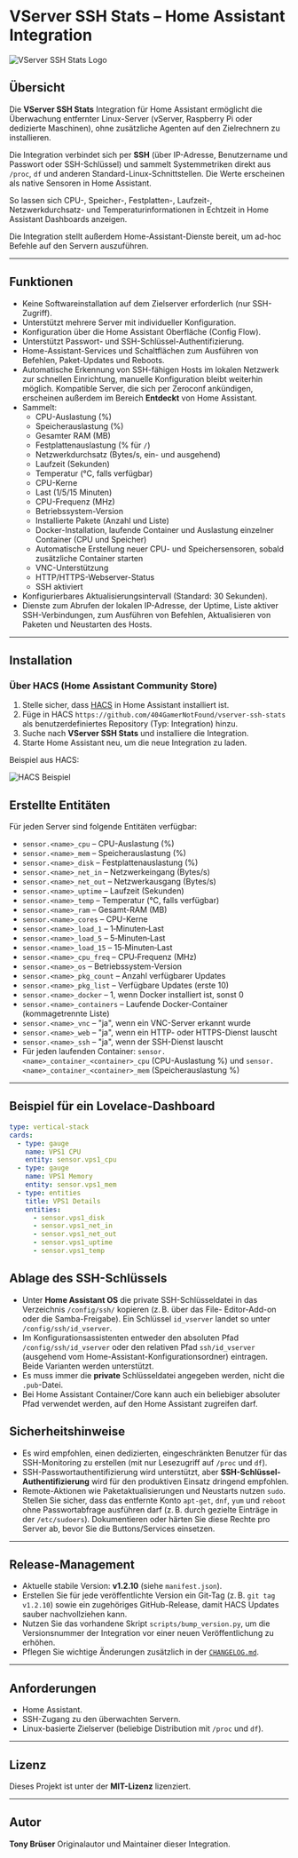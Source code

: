 # VServer SSH Stats – Home Assistant Integration

![VServer SSH Stats Logo](images/logo/logo.png)

## Übersicht
Die **VServer SSH Stats** Integration für Home Assistant ermöglicht die Überwachung entfernter Linux-Server (vServer, Raspberry Pi oder dedizierte Maschinen), ohne zusätzliche Agenten auf den Zielrechnern zu installieren.

Die Integration verbindet sich per **SSH** (über IP-Adresse, Benutzername und Passwort oder SSH-Schlüssel) und sammelt Systemmetriken direkt aus `/proc`, `df` und anderen Standard-Linux-Schnittstellen. Die Werte erscheinen als native Sensoren in Home Assistant.

So lassen sich CPU-, Speicher-, Festplatten-, Laufzeit-, Netzwerkdurchsatz- und Temperaturinformationen in Echtzeit in Home Assistant Dashboards anzeigen.

Die Integration stellt außerdem Home-Assistant-Dienste bereit, um ad-hoc Befehle auf den Servern auszuführen.

---

## Funktionen
- Keine Softwareinstallation auf dem Zielserver erforderlich (nur SSH-Zugriff).
- Unterstützt mehrere Server mit individueller Konfiguration.
- Konfiguration über die Home Assistant Oberfläche (Config Flow).
- Unterstützt Passwort- und SSH-Schlüssel-Authentifizierung.
- Home-Assistant-Services und Schaltflächen zum Ausführen von Befehlen, Paket-Updates und Reboots.
- Automatische Erkennung von SSH-fähigen Hosts im lokalen Netzwerk zur schnellen Einrichtung, manuelle Konfiguration bleibt weiterhin möglich. Kompatible Server, die sich per Zeroconf ankündigen, erscheinen außerdem im Bereich **Entdeckt** von Home Assistant.
- Sammelt:
  - CPU-Auslastung (%)
  - Speicherauslastung (%)
  - Gesamter RAM (MB)
  - Festplattenauslastung (% für `/`)
  - Netzwerkdurchsatz (Bytes/s, ein- und ausgehend)
  - Laufzeit (Sekunden)
  - Temperatur (°C, falls verfügbar)
  - CPU-Kerne
  - Last (1/5/15 Minuten)
  - CPU-Frequenz (MHz)
  - Betriebssystem-Version
  - Installierte Pakete (Anzahl und Liste)
  - Docker-Installation, laufende Container und Auslastung einzelner Container (CPU und Speicher)
  - Automatische Erstellung neuer CPU- und Speichersensoren, sobald zusätzliche Container starten
  - VNC-Unterstützung
  - HTTP/HTTPS-Webserver-Status
  - SSH aktiviert
- Konfigurierbares Aktualisierungsintervall (Standard: 30 Sekunden).
- Dienste zum Abrufen der lokalen IP-Adresse, der Uptime, Liste aktiver SSH-Verbindungen, zum Ausführen von Befehlen, Aktualisieren von Paketen und Neustarten des Hosts.

---

## Installation

### Über HACS (Home Assistant Community Store)
1. Stelle sicher, dass [HACS](https://hacs.xyz) in Home Assistant installiert ist.
2. Füge in HACS `https://github.com/404GamerNotFound/vserver-ssh-stats` als benutzerdefiniertes Repository (Typ: Integration) hinzu.
3. Suche nach **VServer SSH Stats** und installiere die Integration.
4. Starte Home Assistant neu, um die neue Integration zu laden.

Beispiel aus HACS:

![HACS Beispiel](images/screenshots/Screenshot5.png)

## Erstellte Entitäten

Für jeden Server sind folgende Entitäten verfügbar:

- `sensor.<name>_cpu` – CPU-Auslastung (%)
- `sensor.<name>_mem` – Speicherauslastung (%)
- `sensor.<name>_disk` – Festplattenauslastung (%)
- `sensor.<name>_net_in` – Netzwerkeingang (Bytes/s)
- `sensor.<name>_net_out` – Netzwerkausgang (Bytes/s)
- `sensor.<name>_uptime` – Laufzeit (Sekunden)
- `sensor.<name>_temp` – Temperatur (°C, falls verfügbar)
- `sensor.<name>_ram` – Gesamt-RAM (MB)
- `sensor.<name>_cores` – CPU-Kerne
- `sensor.<name>_load_1` – 1‑Minuten‑Last
- `sensor.<name>_load_5` – 5‑Minuten‑Last
- `sensor.<name>_load_15` – 15‑Minuten‑Last
- `sensor.<name>_cpu_freq` – CPU‑Frequenz (MHz)
- `sensor.<name>_os` – Betriebssystem-Version
- `sensor.<name>_pkg_count` – Anzahl verfügbarer Updates
- `sensor.<name>_pkg_list` – Verfügbare Updates (erste 10)
- `sensor.<name>_docker` – 1, wenn Docker installiert ist, sonst 0
- `sensor.<name>_containers` – Laufende Docker-Container (kommagetrennte Liste)
- `sensor.<name>_vnc` – "ja", wenn ein VNC-Server erkannt wurde
- `sensor.<name>_web` – "ja", wenn ein HTTP- oder HTTPS-Dienst lauscht
- `sensor.<name>_ssh` – "ja", wenn der SSH-Dienst lauscht
- Für jeden laufenden Container: `sensor.<name>_container_<container>_cpu` (CPU-Auslastung %) und `sensor.<name>_container_<container>_mem` (Speicherauslastung %)

---

## Beispiel für ein Lovelace-Dashboard

```yaml
type: vertical-stack
cards:
  - type: gauge
    name: VPS1 CPU
    entity: sensor.vps1_cpu
  - type: gauge
    name: VPS1 Memory
    entity: sensor.vps1_mem
  - type: entities
    title: VPS1 Details
    entities:
      - sensor.vps1_disk
      - sensor.vps1_net_in
      - sensor.vps1_net_out
      - sensor.vps1_uptime
      - sensor.vps1_temp
```

## Ablage des SSH-Schlüssels

- Unter **Home Assistant OS** die private SSH-Schlüsseldatei in das Verzeichnis `/config/ssh/` kopieren (z. B. über das File-
  Editor-Add-on oder die Samba-Freigabe). Ein Schlüssel `id_vserver` landet so unter `/config/ssh/id_vserver`.
- Im Konfigurationsassistenten entweder den absoluten Pfad `/config/ssh/id_vserver` oder den relativen Pfad `ssh/id_vserver`
  (ausgehend vom Home-Assistant-Konfigurationsordner) eintragen. Beide Varianten werden unterstützt.
- Es muss immer die **private** Schlüsseldatei angegeben werden, nicht die `.pub`-Datei.
- Bei Home Assistant Container/Core kann auch ein beliebiger absoluter Pfad verwendet werden, auf den Home Assistant zugreifen
  darf.

## Sicherheitshinweise
- Es wird empfohlen, einen dedizierten, eingeschränkten Benutzer für das SSH-Monitoring zu erstellen (mit nur Lesezugriff auf `/proc` und `df`).
- SSH-Passwortauthentifizierung wird unterstützt, aber **SSH-Schlüssel-Authentifizierung** wird für den produktiven Einsatz dringend empfohlen.
- Remote-Aktionen wie Paketaktualisierungen und Neustarts nutzen `sudo`. Stellen Sie sicher, dass das entfernte Konto `apt-get`, `dnf`, `yum` und `reboot` ohne Passwortabfrage ausführen darf (z. B. durch gezielte Einträge in der `/etc/sudoers`). Dokumentieren oder härten Sie diese Rechte pro Server ab, bevor Sie die Buttons/Services einsetzen.

---

## Release-Management
- Aktuelle stabile Version: **v1.2.10** (siehe `manifest.json`).
- Erstellen Sie für jede veröffentlichte Version ein Git-Tag (z. B. `git tag v1.2.10`) sowie ein zugehöriges GitHub-Release, damit HACS Updates sauber nachvollziehen kann.
- Nutzen Sie das vorhandene Skript `scripts/bump_version.py`, um die Versionsnummer der Integration vor einer neuen Veröffentlichung zu erhöhen.
- Pflegen Sie wichtige Änderungen zusätzlich in der [`CHANGELOG.md`](CHANGELOG.md).

---

## Anforderungen
- Home Assistant.
- SSH-Zugang zu den überwachten Servern.
- Linux-basierte Zielserver (beliebige Distribution mit `/proc` und `df`).

---

## Lizenz
Dieses Projekt ist unter der **MIT-Lizenz** lizenziert.

---

## Autor
**Tony Brüser**
Originalautor und Maintainer dieser Integration.
